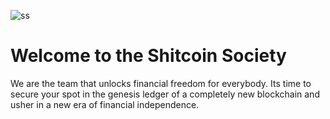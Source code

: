 ![ss](https://github.com/user-attachments/assets/f7c9919f-efd3-412f-a988-ed53d4e2b1b4)

# Welcome to the Shitcoin Society

We are the team that unlocks financial freedom for everybody. Its time to secure your spot in the genesis ledger of a completely new blockchain and usher in a new era of financial independence.
